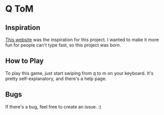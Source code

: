 Q ToM
======

Inspiration
-----------
[This website](https://addcninblue.github.io/atoz/) was the inspiration for this project. I wanted to make it more fun for people can't type fast, so this project was born.

How to Play
-----------
To play this game, just start swiping from q to m on your keyboard. It's pretty self-explanatory, and there's a help page.

Bugs
----
If there's a bug, feel free to create an issue. :)
